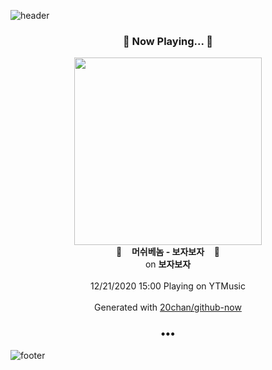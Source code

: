 ![header](https://capsule-render.vercel.app/api?type=wave&height=170&section=header&text=Hi.%20I'm%20SHIFT&fontColor=090707&fontAlignX=45&fontAlignY=65&fontSize=100)

<h3 align="center">🎵 Now Playing... 🎵</h3>
<p align="center">
  <a href="https://music.youtube.com/channel/UCzRqmBwzm49T75hJn0C3KbQ">
    <img width="300" src="https://lh3.googleusercontent.com/giypxyPDmkpXwgOA4BnQA1a5mv-DVEsIRMwSLMb2jmeyDe2Yk3MTZ-l_ZlSCReqGku9PxqLR-TgDWKYT">
  </a>
  <br>
  🎵&nbsp&nbsp&nbsp <b>머쉬베놈 - 보자보자</b> &nbsp&nbsp&nbsp🎵
  <br>
  on <b>보자보자</b>
  
  <br />
  <br />
  12/21/2020 15:00 Playing on YTMusic
  <br />
  <br />
  Generated with <a href="https://github.com/20chan/github-now">20chan/github-now</a>
</p>

<h3 align="center">•••</h3>

![footer](https://capsule-render.vercel.app/api?type=wave&height=150&section=footer)
